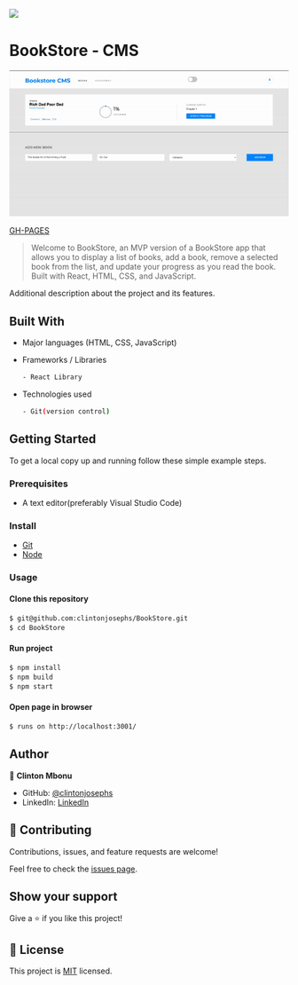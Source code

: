 ![](https://img.shields.io/badge/BookStore-blue)

# BookStore - CMS

![screenshot](./src/images/screenshots/bookstore.gif)

[GH-PAGES](https://clintonjosephs.github.io/BookStore/)

> Welcome to BookStore, an MVP version of a BookStore app that allows you to display a list of books, add a book, remove a selected book from the list, and update your progress as you read the book. Built with React, HTML, CSS, and JavaScript.


Additional description about the project and its features.

## Built With

- Major languages (HTML, CSS, JavaScript)

- Frameworks / Libraries
  ```bash
  - React Library
  ```

- Technologies used 
  
  ``` bash
  - Git(version control)
  ```


## Getting Started

To get a local copy up and running follow these simple example steps.

### Prerequisites
 - A text editor(preferably Visual Studio Code)

### Install
  -  [Git](https://git-scm.com/downloads)
  -  [Node](https://nodejs.org/en/download/)

### Usage
#### Clone this repository

```bash
$ git@github.com:clintonjosephs/BookStore.git
$ cd BookStore
```
#### Run project

```bash
$ npm install
$ npm build
$ npm start
```

#### Open page in browser
```bash
$ runs on http://localhost:3001/
```

## Author

👤 **Clinton Mbonu**

- GitHub: [@clintonjosephs](https://github.com/clintonjosephs)
- LinkedIn: [LinkedIn](https://linkedin.com/in/clinton-mbonu)

## 🤝 Contributing

Contributions, issues, and feature requests are welcome!

Feel free to check the [issues page](https://github.com/clintonjosephs/BookStore/issues).

## Show your support

Give a ⭐️ if you like this project!

## 📝 License

This project is [MIT](https://opensource.org/licenses/MIT) licensed.